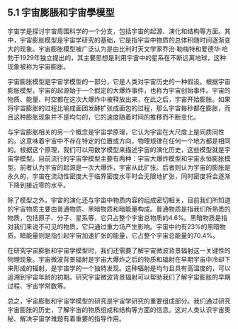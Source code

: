 ## 5.1 宇宙膨脹和宇宙學模型

宇宙学是探讨宇宙周围科学的一个分支，包括宇宙的起源、演化和结构等方面。其中，宇宙膨胀模型是宇宙学研究的基础，它是指宇宙中物质的总体积随时间逐渐变大的现象。宇宙膨胀模型被广泛认为是由比利时天文学家乔治·勒梅特和爱德华·哈勃于1929年独立提出的，其主要思想是利用宇宙中的星系在不断远离地球，这种现象被称为宇宙膨胀。

宇宙膨胀模型是宇宙学模型的一部分，它是人类对宇宙历史的一种假设。根据宇宙膨胀模型，宇宙的起源始于一个假定的大爆炸事件，也称为宇宙创始事件。宇宙的物质、能量、时空都在这次大爆炸中被释放出来，在此之后，宇宙开始膨胀。如果将宇宙膨胀的过程比喻成面团发酵扩张成面包的过程，那么宇宙每秒都在膨胀，而且这种膨胀现象并不是均匀的，它的速度随着时间的推移而不断变化。

与宇宙膨胀相关的另一个概念是宇宙学原理，它认为宇宙在大尺度上是同质同性的。这意味着宇宙中不存在特定的位置或方向，物理规律在任何一个地方都是相同的。根据这个原理，我们可以用数学模型来描述宇宙的演化历史，这些模型就是宇宙学模型。目前流行的宇宙学模型主要有两种：宇宙大爆炸模型和宇宙永恒膨胀模型。前者认为宇宙的起源是一次大爆炸，宇宙从此扩张。后者则认为宇宙的膨胀是永久的，宇宙在流动性密度大于临界密度水平时会无限地扩张，同时密度将会逐渐下降到接近零的水平。

除了模型之外，宇宙的演化还与宇宙中物质内容的组成密切相关，目前我们所知道的宇宙物质主要由普通物质、黑暗物质和暗能量构成。普通物质是指我们所熟悉的物质，包括原子、分子、星系等，它只占整个宇宙总物质的4.6%。黑暗物质是指对我们来说不可见的物质，它只通过重力场产生影响。宇宙中约有23%的黑暗物质。暗能量则是指引起宇宙加速扩张的能量，它占整个宇宙总能量的70.4%。

在研究宇宙膨胀和宇宙学模型时，我们还需要了解宇宙微波背景辐射这一关键性的物理现象。宇宙微波背景辐射是宇宙大爆炸之后的物质和辐射在早期宇宙中冷却下来形成的辐射，是宇宙学的一个独特发现。这种辐射是均匀且具有高温度的，可以追溯到宇宙年龄的初期。研究宇宙微波背景辐射可以帮助我们了解宇宙膨胀的早期过程、宇宙学常数等。

总之，宇宙膨胀和宇宙学模型的研究是宇宙学研究的重要组成部分。我们通过研究宇宙膨胀的历史，了解宇宙的物质组成和结构等方面的信息。这对人类认识宇宙奥秘、解决宇宙学难题有着重要的指导作用。